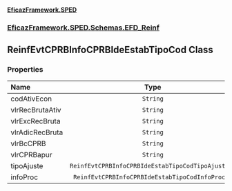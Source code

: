 #### [EficazFramework.SPED](EficazFrameworkSPED.md 'EficazFramework SPED')
### [EficazFramework.SPED.Schemas.EFD_Reinf](EficazFramework.SPED.Schemas.EFD_Reinf.md 'EficazFramework.SPED.Schemas.EFD_Reinf')

## ReinfEvtCPRBInfoCPRBIdeEstabTipoCod Class
### Properties

| Name | Type | |
| :--- | :---: | :--- |
| codAtivEcon | `String` |  |
| vlrRecBrutaAtiv | `String` |  |
| vlrExcRecBruta | `String` |  |
| vlrAdicRecBruta | `String` |  |
| vlrBcCPRB | `String` |  |
| vlrCPRBapur | `String` |  |
| tipoAjuste | `ReinfEvtCPRBInfoCPRBIdeEstabTipoCodTipoAjuste[]` |  |
| infoProc | `ReinfEvtCPRBInfoCPRBIdeEstabTipoCodInfoProc[]` |  |
